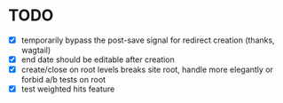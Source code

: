 # TODO

* [X] temporarily bypass the post-save signal for redirect creation (thanks, wagtail)
* [X] end date should be editable after creation
* [X] create/close on root levels breaks site root, handle more elegantly or forbid a/b tests on root
* [X] test weighted hits feature
